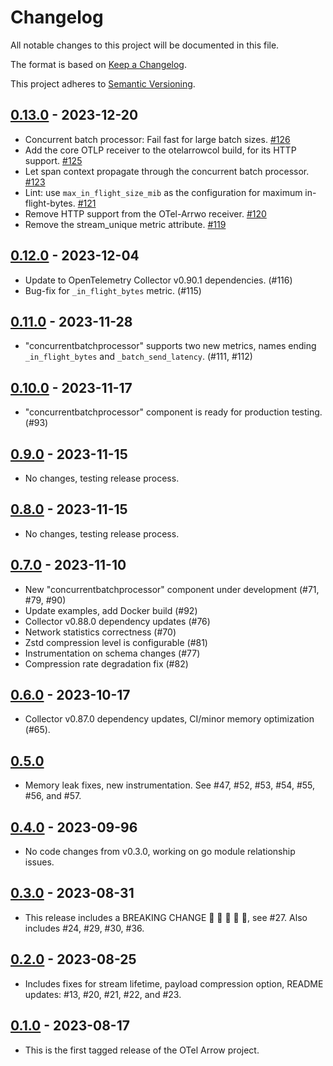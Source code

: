 # Changelog

All notable changes to this project will be documented in this file.

The format is based on [Keep a Changelog](https://keepachangelog.com/en/1.0.0/).

This project adheres to [Semantic Versioning](https://semver.org/spec/v2.0.0.html).

## [0.13.0](https://github.com/open-telemetry/otel-arrow/releases/tag/v0.13.0) - 2023-12-20

- Concurrent batch processor: Fail fast for large batch sizes. [#126](https://github.com/open-telemetry/otel-arrow/pull/126)
- Add the core OTLP receiver to the otelarrowcol build, for its HTTP support. [#125](https://github.com/open-telemetry/otel-arrow/pull/125)
- Let span context propagate through the concurrent batch processor. [#123](https://github.com/open-telemetry/otel-arrow/pull/123)
- Lint: use `max_in_flight_size_mib` as the configuration for maximum in-flight-bytes. [#121](https://github.com/open-telemetry/otel-arrow/pull/121)
- Remove HTTP support from the OTel-Arrwo receiver. [#120](https://github.com/open-telemetry/otel-arrow/pull/120)
- Remove the stream_unique metric attribute. [#119](https://github.com/open-telemetry/otel-arrow/pull/119)

## [0.12.0](https://github.com/open-telemetry/otel-arrow/releases/tag/v0.12.0) - 2023-12-04

- Update to OpenTelemetry Collector v0.90.1 dependencies. (#116)
- Bug-fix for `_in_flight_bytes` metric. (#115)

## [0.11.0](https://github.com/open-telemetry/otel-arrow/releases/tag/v0.11.0) - 2023-11-28

- "concurrentbatchprocessor" supports two new metrics, names ending
  `_in_flight_bytes` and `_batch_send_latency`. (#111, #112)

## [0.10.0](https://github.com/open-telemetry/otel-arrow/releases/tag/v0.10.0) - 2023-11-17

- "concurrentbatchprocessor" component is ready for production testing. (#93)

## [0.9.0](https://github.com/open-telemetry/otel-arrow/releases/tag/v0.9.0) - 2023-11-15

- No changes, testing release process.

## [0.8.0](https://github.com/open-telemetry/otel-arrow/releases/tag/v0.8.0) - 2023-11-15

- No changes, testing release process.

## [0.7.0](https://github.com/open-telemetry/otel-arrow/releases/tag/v0.7.0) - 2023-11-10

- New "concurrentbatchprocessor" component under development (#71, #79, #90)
- Update examples, add Docker build (#92)
- Collector v0.88.0 dependency updates (#76)
- Network statistics correctness (#70)
- Zstd compression level is configurable (#81)
- Instrumentation on schema changes (#77)
- Compression rate degradation fix (#82)

## [0.6.0](https://github.com/open-telemetry/otel-arrow/releases/tag/v0.6.0) - 2023-10-17

- Collector v0.87.0 dependency updates, CI/minor memory optimization (#65). 

## [0.5.0](https://github.com/open-telemetry/otel-arrow/releases/tag/v0.5.0)

- Memory leak fixes, new instrumentation.  See #47, #52, #53, #54, #55, #56, and #57.

## [0.4.0](https://github.com/open-telemetry/otel-arrow/releases/tag/v0.4.0) - 2023-09-96

- No code changes from v0.3.0, working on go module relationship issues.

## [0.3.0](https://github.com/open-telemetry/otel-arrow/releases/tag/v0.3.0) - 2023-08-31

- This release includes a BREAKING CHANGE 🛑 🛑 🛑 🛑 🛑, see #27.  Also includes #24, #29, #30, #36.

## [0.2.0](https://github.com/open-telemetry/otel-arrow/releases/tag/v0.2.0) - 2023-08-25

- Includes fixes for stream lifetime, payload compression option, README updates: #13, #20, #21, #22, and #23.

## [0.1.0](https://github.com/open-telemetry/otel-arrow/releases/tag/v0.1.0) - 2023-08-17

- This is the first tagged release of the OTel Arrow project.

